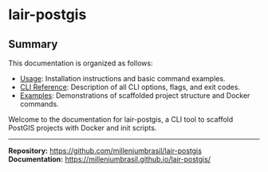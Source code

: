  # lair-postgis
 
 ## Summary
 
 This documentation is organized as follows:
 
 - [Usage](usage.md): Installation instructions and basic command examples.
 - [CLI Reference](cli.md): Description of all CLI options, flags, and exit codes.
 - [Examples](examples.md): Demonstrations of scaffolded project structure and Docker commands.

 Welcome to the documentation for lair-postgis, a CLI tool to scaffold PostGIS projects with Docker and init scripts.

 ---

 **Repository:** https://github.com/milleniumbrasil/lair-postgis  
 **Documentation:** https://milleniumbrasil.github.io/lair-postgis/  